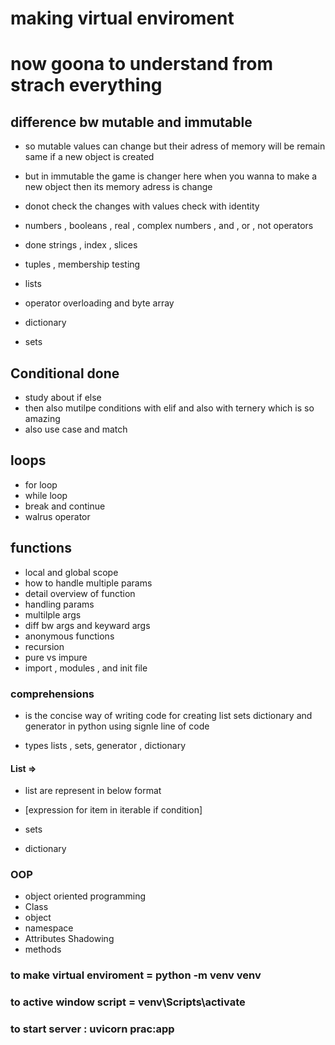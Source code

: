 # making virtual enviroment
# now goona to understand from strach everything

## difference bw mutable and immutable

- so mutable values can change but their adress of memory will be remain same if a new object is created
- but in immutable the game is changer here when you wanna to make a new object then its memory adress is change 
- donot check the changes with values check with identity


- numbers  , booleans  ,  real   , complex numbers  , and  , or  , not operators
- done strings , index , slices
- tuples , membership testing 
- lists 
- operator overloading and byte array 
- dictionary 
- sets

## Conditional done
- study about if else
- then also mutilpe conditions with elif and also with ternery which is so amazing
- also use case and match

## loops
- for loop
- while loop
- break and continue
- walrus operator


## functions 
- local and global scope
- how to handle multiple params
- detail overview of function
- handling params
- multilple args
- diff bw args and  keyward args
- anonymous functions
- recursion
- pure vs impure 
- import , modules , and init file

### comprehensions
- is the concise way of writing code for creating list sets dictionary and generator in python using signle line of code 

- types lists , sets, generator , dictionary 

#### List => 
- list are represent in below format
- [expression for item in iterable if condition]

- sets
- dictionary


### OOP
- object oriented programming
- Class
- object
- namespace
- Attributes Shadowing
- methods







### to make virtual enviroment = python -m venv venv
### to active window script = venv\Scripts\activate
### to start server : uvicorn prac:app
